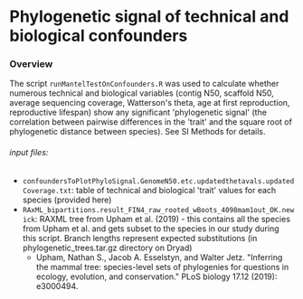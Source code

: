 # Phylogenetic signal of technical and biological confounders

### Overview
The script `runMantelTestOnConfounders.R` was used to calculate whether numerous technical and biological variables (contig N50, scaffold N50, average sequencing coverage, Watterson's theta, age at first reproduction, reproductive lifespan) show any significant 'phylogenetic signal' (the correlation between pairwise differences in the 'trait' and the square root of phylogenetic distance between species). See SI Methods for details.

###### input files:
* `confoundersToPlotPhyloSignal.GenomeN50.etc.updatedthetavals.updatedCoverage.txt`: table of technical and biological 'trait' values for each species (provided here)
* `RAxML_bipartitions.result_FIN4_raw_rooted_wBoots_4098mam1out_OK.newick`: RAXML tree from Upham et al. (2019) - this contains all the species from Upham et al. and gets subset to the species in our study during this script. Branch lengths represent expected substitutions (in phylogenetic_trees.tar.gz directory on Dryad)
    * Upham, Nathan S., Jacob A. Esselstyn, and Walter Jetz. "Inferring the mammal tree: species-level sets of phylogenies for questions in ecology, evolution, and conservation." PLoS biology 17.12 (2019): e3000494.
